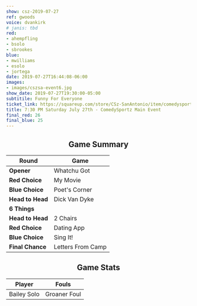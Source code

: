 ```yaml
---
show: csz-2019-07-27
ref: gwoods
voice: dvankirk
# janis: tbd
red:
- ahempfling
- bsolo
- sbrookes
blue:
- mwilliams
- esolo
- jortega
date: 2019-07-27T16:44:08-06:00
images:
- images/cszsa-event6.jpg
show_date: 2019-07-27T19:30:00-05:00
subtitile: Funny For Everyone
ticket_link: https://squareup.com/store/CSz-SanAntonio/item/comedysportz-saturday-july-th-1
title: 7:30 PM Saturday July 27th - ComedySportz Main Event
final_red: 26
final_blue: 25
---
```


<center>


## Game Summary

| **Round** | **Game** |
|--------------|------|
| **Opener**       |Whatchu Got|
| **Red Choice**   |My Movie|
| **Blue Choice**  |Poet's Corner|
| **Head to Head** |Dick Van Dyke|
| **6 Things**     |      |
| **Head to Head** |2 Chairs|
| **Red Choice**   |Dating App|
| **Blue Choice**  |Sing It!|
| **Final Chance** |Letters From Camp|

## Game Stats

| **Player** | **Fouls** |
|--------|-------|
|Bailey Solo   |Groaner Foul   |

</center>
